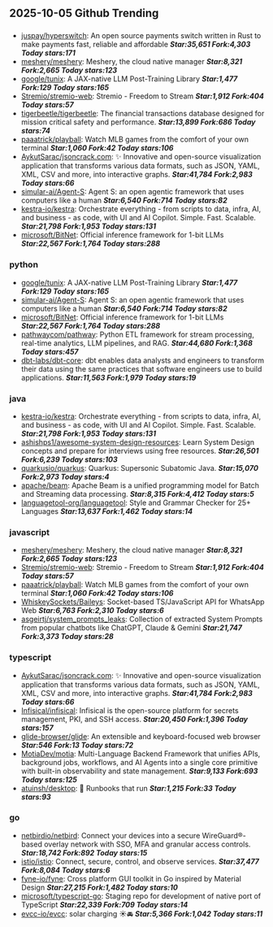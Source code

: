 ## 2025-10-05 Github Trending

### 
* [juspay/hyperswitch](https://github.com/juspay/hyperswitch): An open source payments switch written in Rust to make payments fast, reliable and affordable ***Star:35,651 Fork:4,303 Today stars:171***
* [meshery/meshery](https://github.com/meshery/meshery): Meshery, the cloud native manager ***Star:8,321 Fork:2,665 Today stars:123***
* [google/tunix](https://github.com/google/tunix): A JAX-native LLM Post-Training Library ***Star:1,477 Fork:129 Today stars:165***
* [Stremio/stremio-web](https://github.com/Stremio/stremio-web): Stremio - Freedom to Stream ***Star:1,912 Fork:404 Today stars:57***
* [tigerbeetle/tigerbeetle](https://github.com/tigerbeetle/tigerbeetle): The financial transactions database designed for mission critical safety and performance. ***Star:13,899 Fork:686 Today stars:74***
* [paaatrick/playball](https://github.com/paaatrick/playball): Watch MLB games from the comfort of your own terminal ***Star:1,060 Fork:42 Today stars:106***
* [AykutSarac/jsoncrack.com](https://github.com/AykutSarac/jsoncrack.com): ✨ Innovative and open-source visualization application that transforms various data formats, such as JSON, YAML, XML, CSV and more, into interactive graphs. ***Star:41,784 Fork:2,983 Today stars:66***
* [simular-ai/Agent-S](https://github.com/simular-ai/Agent-S): Agent S: an open agentic framework that uses computers like a human ***Star:6,540 Fork:714 Today stars:82***
* [kestra-io/kestra](https://github.com/kestra-io/kestra): Orchestrate everything - from scripts to data, infra, AI, and business - as code, with UI and AI Copilot. Simple. Fast. Scalable. ***Star:21,798 Fork:1,953 Today stars:131***
* [microsoft/BitNet](https://github.com/microsoft/BitNet): Official inference framework for 1-bit LLMs ***Star:22,567 Fork:1,764 Today stars:288***

### python
* [google/tunix](https://github.com/google/tunix): A JAX-native LLM Post-Training Library ***Star:1,477 Fork:129 Today stars:165***
* [simular-ai/Agent-S](https://github.com/simular-ai/Agent-S): Agent S: an open agentic framework that uses computers like a human ***Star:6,540 Fork:714 Today stars:82***
* [microsoft/BitNet](https://github.com/microsoft/BitNet): Official inference framework for 1-bit LLMs ***Star:22,567 Fork:1,764 Today stars:288***
* [pathwaycom/pathway](https://github.com/pathwaycom/pathway): Python ETL framework for stream processing, real-time analytics, LLM pipelines, and RAG. ***Star:44,680 Fork:1,368 Today stars:457***
* [dbt-labs/dbt-core](https://github.com/dbt-labs/dbt-core): dbt enables data analysts and engineers to transform their data using the same practices that software engineers use to build applications. ***Star:11,563 Fork:1,979 Today stars:19***

### java
* [kestra-io/kestra](https://github.com/kestra-io/kestra): Orchestrate everything - from scripts to data, infra, AI, and business - as code, with UI and AI Copilot. Simple. Fast. Scalable. ***Star:21,798 Fork:1,953 Today stars:131***
* [ashishps1/awesome-system-design-resources](https://github.com/ashishps1/awesome-system-design-resources): Learn System Design concepts and prepare for interviews using free resources. ***Star:26,501 Fork:6,239 Today stars:103***
* [quarkusio/quarkus](https://github.com/quarkusio/quarkus): Quarkus: Supersonic Subatomic Java. ***Star:15,070 Fork:2,973 Today stars:4***
* [apache/beam](https://github.com/apache/beam): Apache Beam is a unified programming model for Batch and Streaming data processing. ***Star:8,315 Fork:4,412 Today stars:5***
* [languagetool-org/languagetool](https://github.com/languagetool-org/languagetool): Style and Grammar Checker for 25+ Languages ***Star:13,637 Fork:1,462 Today stars:14***

### javascript
* [meshery/meshery](https://github.com/meshery/meshery): Meshery, the cloud native manager ***Star:8,321 Fork:2,665 Today stars:123***
* [Stremio/stremio-web](https://github.com/Stremio/stremio-web): Stremio - Freedom to Stream ***Star:1,912 Fork:404 Today stars:57***
* [paaatrick/playball](https://github.com/paaatrick/playball): Watch MLB games from the comfort of your own terminal ***Star:1,060 Fork:42 Today stars:106***
* [WhiskeySockets/Baileys](https://github.com/WhiskeySockets/Baileys): Socket-based TS/JavaScript API for WhatsApp Web ***Star:6,763 Fork:2,310 Today stars:6***
* [asgeirtj/system_prompts_leaks](https://github.com/asgeirtj/system_prompts_leaks): Collection of extracted System Prompts from popular chatbots like ChatGPT, Claude & Gemini ***Star:21,747 Fork:3,373 Today stars:28***

### typescript
* [AykutSarac/jsoncrack.com](https://github.com/AykutSarac/jsoncrack.com): ✨ Innovative and open-source visualization application that transforms various data formats, such as JSON, YAML, XML, CSV and more, into interactive graphs. ***Star:41,784 Fork:2,983 Today stars:66***
* [Infisical/infisical](https://github.com/Infisical/infisical): Infisical is the open-source platform for secrets management, PKI, and SSH access. ***Star:20,450 Fork:1,396 Today stars:157***
* [glide-browser/glide](https://github.com/glide-browser/glide): An extensible and keyboard-focused web browser ***Star:546 Fork:13 Today stars:72***
* [MotiaDev/motia](https://github.com/MotiaDev/motia): Multi-Language Backend Framework that unifies APIs, background jobs, workflows, and AI Agents into a single core primitive with built-in observability and state management. ***Star:9,133 Fork:693 Today stars:125***
* [atuinsh/desktop](https://github.com/atuinsh/desktop): 📖 Runbooks that run ***Star:1,215 Fork:33 Today stars:93***

### go
* [netbirdio/netbird](https://github.com/netbirdio/netbird): Connect your devices into a secure WireGuard®-based overlay network with SSO, MFA and granular access controls. ***Star:18,742 Fork:892 Today stars:15***
* [istio/istio](https://github.com/istio/istio): Connect, secure, control, and observe services. ***Star:37,477 Fork:8,084 Today stars:6***
* [fyne-io/fyne](https://github.com/fyne-io/fyne): Cross platform GUI toolkit in Go inspired by Material Design ***Star:27,215 Fork:1,482 Today stars:10***
* [microsoft/typescript-go](https://github.com/microsoft/typescript-go): Staging repo for development of native port of TypeScript ***Star:22,339 Fork:709 Today stars:14***
* [evcc-io/evcc](https://github.com/evcc-io/evcc): solar charging ☀️🚘 ***Star:5,366 Fork:1,042 Today stars:11***

